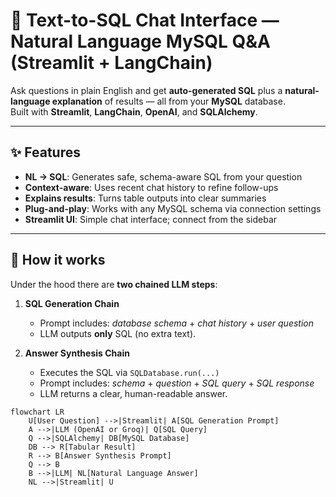 # 🧠 Text-to-SQL Chat Interface — Natural Language MySQL Q&A (Streamlit + LangChain)

Ask questions in plain English and get **auto-generated SQL** plus a **natural-language explanation** of results — all from your **MySQL** database.  
Built with **Streamlit**, **LangChain**, **OpenAI**, and **SQLAlchemy**.

---

## ✨ Features

- **NL → SQL**: Generates safe, schema-aware SQL from your question
- **Context-aware**: Uses recent chat history to refine follow-ups
- **Explains results**: Turns table outputs into clear summaries
- **Plug-and-play**: Works with any MySQL schema via connection settings
- **Streamlit UI**: Simple chat interface; connect from the sidebar

---

## 🧠 How it works

Under the hood there are **two chained LLM steps**:

1) **SQL Generation Chain**  
   - Prompt includes: *database schema* + *chat history* + *user question*  
   - LLM outputs **only** SQL (no extra text).

2) **Answer Synthesis Chain**  
   - Executes the SQL via `SQLDatabase.run(...)`  
   - Prompt includes: *schema* + *question* + *SQL query* + *SQL response*  
   - LLM returns a clear, human-readable answer.

```mermaid
flowchart LR
    U[User Question] -->|Streamlit| A[SQL Generation Prompt]
    A -->|LLM (OpenAI or Groq)| Q[SQL Query]
    Q -->|SQLAlchemy| DB[MySQL Database]
    DB --> R[Tabular Result]
    R --> B[Answer Synthesis Prompt]
    Q --> B
    B -->|LLM| NL[Natural Language Answer]
    NL -->|Streamlit| U

